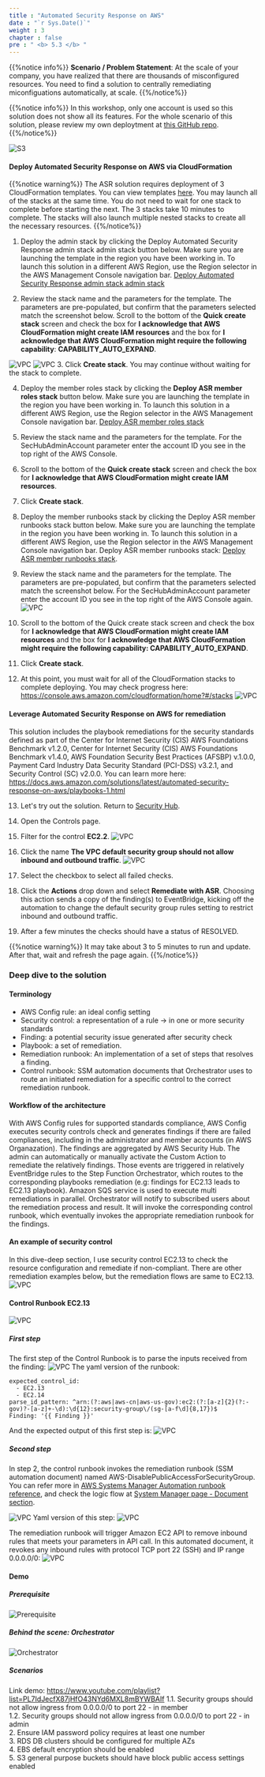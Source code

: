 ```yaml
---
title : "Automated Security Response on AWS"
date : "`r Sys.Date()`"
weight : 3
chapter : false
pre : " <b> 5.3 </b> "
---
```


{{%notice info%}}
**Scenario / Problem Statement**: At the scale of your company, you have realized that there are thousands of misconfigured resources. You need to find a solution to centrally remediating miconfiguations automatically, at scale.
{{%/notice%}}

{{%notice info%}}
In this workshop, only one account is used so this solution does not show all its features. For the whole scenario of this solution, please review my own deploytment at [this GitHub repo](https://github.com/PNg-HA/CSPM-with-AWS-Security-Hub).
{{%/notice%}}

![S3](/images/5/5.3/automated-security-response-on-aws.png)


#### Deploy Automated Security Response on AWS via CloudFormation
{{%notice warning%}}
The ASR solution requires deployment of 3 CloudFormation templates. You can view templates [here](https://docs.aws.amazon.com/solutions/latest/automated-security-response-on-aws/solution-overview.html). You may launch all of the stacks at the same time. You do not need to wait for one stack to complete before starting the next. The 3 stacks take 10 minutes to complete. The stacks will also launch multiple nested stacks to create all the necessary resources.
{{%/notice%}}

1. Deploy the admin stack by clicking the Deploy Automated Security Response admin stack admin stack button below. Make sure you are launching the template in the region you have been working in. To launch this solution in a different AWS Region, use the Region selector in the AWS Management Console navigation bar.
[Deploy Automated Security Response admin stack admin stack](https://console.aws.amazon.com/cloudformation/home?#/stacks/create/review?templateURL=https:%2F%2Fs3.amazonaws.com%2Fsolutions-reference%2Faws-security-hub-automated-response-and-remediation%2Flatest%2Faws-sharr-deploy.template&stackName=aws-security-hub-automated-response-and-remediation-admin&param_LoadAFSBPAdminStack=no&param_LoadCIS120AdminStack=no&param_LoadCIS140AdminStack=no&param_LoadNIST80053AdminStack=no&param_LoadPCI321AdminStack=no&param_LoadSCAdminStack=yes&ReuseOrchestratorLogGroup=no)


2. Review the stack name and the parameters for the template. The parameters are pre-populated, but confirm that the parameters selected match the screenshot below. Scroll to the bottom of the **Quick create stack** screen and check the box for **I acknowledge that AWS CloudFormation might create IAM resources** and the box for **I acknowledge that AWS CloudFormation might require the following capability**: **CAPABILITY_AUTO_EXPAND**.

![VPC](/images/5/5.3/s2.png)
![VPC](/images/5/5.3/s2b.png)
3. Click **Create stack**. You may continue without waiting for the stack to complete.

4. Deploy the member roles stack by clicking the **Deploy ASR member roles stack** button below. Make sure you are launching the template in the region you have been working in. To launch this solution in a different AWS Region, use the Region selector in the AWS Management Console navigation bar. [Deploy ASR member roles stack](https://us-east-1.console.aws.amazon.com/cloudformation/home?region=us-east-1#/stacks/quickcreate?templateURL=https:%2F%2Fs3.amazonaws.com%2Fsolutions-reference%2Faws-security-hub-automated-response-and-remediation%2Flatest%2Faws-sharr-member.template&stackName=aws-security-hub-automated-response-and-remediation-member&param_LogGroupName=SHARR-Log-Group&param_LoadAFSBPMemberStack=no&param_LoadCIS120MemberStack=no&param_LoadCIS140MemberStack=no&param_LoadNIST80053MemberStack=no&param_LoadPCI321MemberStack=no&param_LoadSCMemberStack=yes)

5. Review the stack name and the parameters for the template. For the SecHubAdminAccount parameter enter the account ID you see in the top right of the AWS Console.


6. Scroll to the bottom of the **Quick create stack** screen and check the box for **I acknowledge that AWS CloudFormation might create IAM resources**.


7. Click **Create stack**.

8. Deploy the member runbooks stack by clicking the Deploy ASR member runbooks stack button below. Make sure you are launching the template in the region you have been working in. To launch this solution in a different AWS Region, use the Region selector in the AWS Management Console navigation bar.
Deploy ASR member runbooks stack: [Deploy ASR member runbooks stack](https://us-east-1.console.aws.amazon.com/cloudformation/home?region=us-east-1#/stacks/quickcreate?templateURL=https:%2F%2Fs3.amazonaws.com%2Fsolutions-reference%2Faws-security-hub-automated-response-and-remediation%2Flatest%2Faws-sharr-member.template&stackName=aws-security-hub-automated-response-and-remediation-member&param_LogGroupName=SHARR-Log-Group&param_LoadAFSBPMemberStack=no&param_LoadCIS120MemberStack=no&param_LoadCIS140MemberStack=no&param_LoadNIST80053MemberStack=no&param_LoadPCI321MemberStack=no&param_LoadSCMemberStack=yes).



9. Review the stack name and the parameters for the template. The parameters are pre-populated, but confirm that the parameters selected match the screenshot below. For the SecHubAdminAccount parameter enter the account ID you see in the top right of the AWS Console again.
![VPC](/images/5/5.3/s9.png)

10. Scroll to the bottom of the Quick create stack screen and check the box for **I acknowledge that AWS CloudFormation might create IAM resources** and the box for **I acknowledge that AWS CloudFormation might require the following capability: CAPABILITY_AUTO_EXPAND**.


11. Click **Create stack**.


12. At this point, you must wait for all of the CloudFormation stacks to complete deploying. You may check progress here: https://console.aws.amazon.com/cloudformation/home?#/stacks 
![VPC](/images/5/5.3/s12.png)

#### Leverage Automated Security Response on AWS for remediation
This solution includes the playbook remediations for the security standards defined as part of the Center for Internet Security (CIS) AWS Foundations Benchmark v1.2.0, Center for Internet Security (CIS) AWS Foundations Benchmark v1.4.0, AWS Foundation Security Best Practices (AFSBP) v.1.0.0, Payment Card Industry Data Security Standard (PCI-DSS) v3.2.1, and Security Control (SC) v2.0.0. You can learn more here: https://docs.aws.amazon.com/solutions/latest/automated-security-response-on-aws/playbooks-1.html 

13. Let's try out the solution. Return to [Security Hub](https://console.aws.amazon.com/securityhub).


14. Open the Controls page.


15. Filter for the control **EC2.2**.
![VPC](/images/5/5.3/s15.png)

16. Click the name **The VPC default security group should not allow inbound and outbound traffic**.
![VPC](/images/5/5.3/s16.png)

17. Select the checkbox to select all failed checks.


18. Click the **Actions** drop down and select **Remediate with ASR**. Choosing this action sends a copy of the finding(s) to EventBridge, kicking off the automation to change the default security group rules setting to restrict inbound and outbound traffic.

19. After a few minutes the checks should have a status of RESOLVED.


{{%notice warning%}}
It may take about 3 to 5 minutes to run and update. After that, wait and refresh the page again.
{{%/notice%}}

### Deep dive to the solution
#### Terminology
- AWS Config rule: an ideal config setting
- Security control: a representation of a rule -> in one or more security standards
- Finding: a potential security issue generated after security check
- Playbook: a set of remediation.
- Remediation runbook: An implementation of a set of steps that resolves a finding.
- Control runbook: SSM automation documents that Orchestrator uses to route an initiated remediation for a specific control to the correct remediation runbook.
#### Workflow of the architecture
With AWS Config rules for supported standards compliance, AWS Config executes security controls check and generates findings if there are failed compliances, including in the administrator and member accounts (in AWS Organazation). The findings are aggregated by AWS Security Hub. The admin can automatically or manually activate the Custom Action to remediate the relatively findings. Those events are triggered in relatively EventBridge rules to the Step Function Orchestrator, which routes to the corresponding playbooks remediation (e.g: findings for EC2.13 leads to EC2.13 playbook). Amazon SQS service is used to execute multi remediations in parallel. Orchestrator will notify to subscribed users about the remediation process and result. It will invoke the corresponding control runbook, which eventually invokes the appropriate remediation runbook for the findings.

#### An example of security control
In this dive-deep section, I use security control EC2.13 to check the resource configuration and remediate if non-compliant. There are other remediation examples below, but the remediation flows are same to EC2.13.
![VPC](/images/5/5.3/d1.png)

#### Control Runbook EC2.13
![VPC](/images/5/5.3/d2.png)
##### First step
The first step of the Control Runbook is to parse the inputs received from the finding: 
![VPC](/images/5/5.3/d_step1.png)
The yaml version of the runbook:
```
expected_control_id:
  - EC2.13
  - EC2.14
parse_id_pattern: ^arn:(?:aws|aws-cn|aws-us-gov):ec2:(?:[a-z]{2}(?:-gov)?-[a-z]+-\d):\d{12}:security-group\/(sg-[a-f\d]{8,17})$
Finding: '{{ Finding }}'
```
And the expected output of this first step is:
![VPC](/images/5/5.3/d3.png)

##### Second step
In step 2, the control runbook invokes the remediation runbook (SSM automation document) named AWS-DisablePublicAccessForSecurityGroup. You can refer more in [AWS Systems Manager Automation runbook reference](https://docs.aws.amazon.com/systems-manager-automation-runbooks/latest/userguide/automation-aws-disablepublicaccessforsecuritygroup.html), and check the logic flow at [System Manager page - Document section](https://ap-southeast-1.console.aws.amazon.com/systems-manager/documents/AWS-DisablePublicAccessForSecurityGroup/description?region=ap-southeast-1#).

![VPC](/images/5/5.3/d_step2.png)
Yaml version of this step:
![VPC](/images/5/5.3/d_step2b.png)

The remediation runbook will trigger Amazon EC2 API to remove inbound rules that meets your parameters in API call. In this automated document, it revokes any inbound rules with protocol TCP port 22 (SSH) and IP range 0.0.0.0/0:
![VPC](/images/5/5.3/d_step2c.png)

#### Demo
##### Prerequisite
![Prerequisite](/images/5/5.3/d4.png)

##### Behind the scene: Orchestrator
![Orchestrator](/images/5/5.3/d5.png)

##### Scenarios
Link demo: https://www.youtube.com/playlist?list=PL7IdJecfX87jHfO43NYd6MXL8mBYWBAIf
1.1. Security groups should not allow ingress from 0.0.0.0/0 to port 22 - in member \
1.2. Security groups should not allow ingress from 0.0.0.0/0 to port 22 - in admin \
2. Ensure IAM password policy requires at least one number \
3. RDS DB clusters should be configured for multiple AZs \
4. EBS default encryption should be enabled \
5. S3 general purpose buckets should have block public access settings enabled  